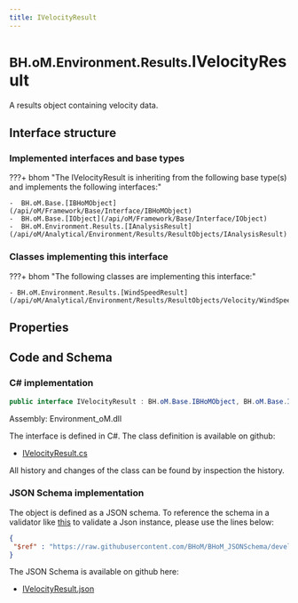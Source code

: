 ```yaml
---
title: IVelocityResult
---
```


# <small>BH.oM.Environment.Results.</small>**IVelocityResult**

A results object containing velocity data.

## Interface structure

### Implemented interfaces and base types

???+ bhom "The IVelocityResult is inheriting from the following base type(s) and implements the following interfaces:"

    -  BH.oM.Base.[IBHoMObject](/api/oM/Framework/Base/Interface/IBHoMObject)
    -  BH.oM.Base.[IObject](/api/oM/Framework/Base/Interface/IObject)
    -  BH.oM.Environment.Results.[IAnalysisResult](/api/oM/Analytical/Environment/Results/ResultObjects/IAnalysisResult)


### Classes implementing this interface

???+ bhom "The following classes are implementing this interface:"

    - BH.oM.Environment.Results.[WindSpeedResult](/api/oM/Analytical/Environment/Results/ResultObjects/Velocity/WindSpeedResult)


## Properties

## Code and Schema

### C# implementation

``` C# title="C#"
public interface IVelocityResult : BH.oM.Base.IBHoMObject, BH.oM.Base.IObject, BH.oM.Environment.Results.IAnalysisResult
```

Assembly: Environment_oM.dll

The interface is defined in C#. The class definition is available on github:

- [IVelocityResult.cs](https://github.com/BHoM/BHoM/blob/develop/Environment_oM/Results\ResultObjects\Velocity\IVelocityResult.cs)

All history and changes of the class can be found by inspection the history.
### JSON Schema implementation

The object is defined as a JSON schema. To reference the schema in a validator like [this](https://www.jsonschemavalidator.net/) to validate a Json instance, please use the lines below:

``` json title="JSON Schema"
{
 "$ref" : "https://raw.githubusercontent.com/BHoM/BHoM_JSONSchema/develop/Environment_oM/Results/IVelocityResult.json"
}
```

The JSON Schema is available on github here:

- [IVelocityResult.json](https://github.com/BHoM/BHoM_JSONSchema/blob/develop/Environment_oM/Results/IVelocityResult.json)

